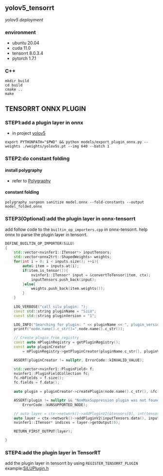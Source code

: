 ## yolov5_tensorrt
*yolov5 deployment*

### environment
- ubuntu 20.04
- cuda 11.0
- tensorrt 8.0.3.4
- pytorch 1.7.1

### C++
```
mkdir build
cd build
cmake ..
make
```

## TENSORRT ONNX PLUGIN

### STEP1:add a plugin layer in onnx
* in project [yolov5](https://github.com/ZJU-lishuang/yolov5-v4)

`export PYTHONPATH="$PWD" && python models/export_plugin_onnx.py --weights ./weights/yolov5s.pt --img 640 --batch 1`

### STEP2:do constant folding

#### install polygraphy
* refer to [Polygraphy](https://github.com/NVIDIA/TensorRT/tree/master/tools/Polygraphy)

#### constant folding
`polygraphy surgeon sanitize model.onnx --fold-constants --output model_folded.onnx`


### STEP3(Optional):add the plugin layer in onnx-tensorrt
add follow code to the `builtin_op_importers.cpp` in onnx-tensorrt.
help onnx to parse the plugin layer in tensorrt.
```c++
DEFINE_BUILTIN_OP_IMPORTER(SiLU)
{
    std::vector<nvinfer1::ITensor*> inputTensors;
    std::vector<onnx2trt::ShapedWeights> weights;
    for(int i = 0; i < inputs.size(); ++i){
        auto& item = inputs.at(i);
        if(item.is_tensor()){
            nvinfer1::ITensor* input = &convertToTensor(item, ctx);
            inputTensors.push_back(input);
        }else{
            weights.push_back(item.weights());
        }
    }
    
    LOG_VERBOSE("call silu plugin: ");
    const std::string pluginName = "SiLU";
    const std::string pluginVersion = "1";

    LOG_INFO("Searching for plugin: " << pluginName << ", plugin_version: " << pluginVersion);
    printf("node.name().c_str()=",node.name().c_str());

    // Create plugin from registry
    const auto mPluginRegistry = getPluginRegistry();
    const auto pluginCreator
        = mPluginRegistry->getPluginCreator(pluginName.c_str(), pluginVersion.c_str());

    ASSERT(pluginCreator != nullptr, ErrorCode::kINVALID_VALUE);

    std::vector<nvinfer1::PluginField> f;
    nvinfer1::PluginFieldCollection fc;
    fc.nbFields = f.size();
    fc.fields = f.data();
    
    auto plugin = pluginCreator->createPlugin(node.name().c_str(), &fc);

    ASSERT(plugin != nullptr && "NonMaxSuppression plugin was not found in the plugin registry!",
        ErrorCode::kUNSUPPORTED_NODE);

    // auto layer = ctx->network()->addPluginV2(&tensors[0], int(tensors.size()), *plugin);
    auto layer = ctx->network()->addPluginV2(inputTensors.data(), inputTensors.size(), *plugin);
    nvinfer1::ITensor* indices = layer->getOutput(0);

    RETURN_FIRST_OUTPUT(layer);

}
```

### STEP4:add the plugin layer in TensorRT
 add the plugin layer in tensorrt by using `REGISTER_TENSORRT_PLUGIN`
 example:[SiLUPlugin.h](onnxplugin/include/SiLUPlugin.h)

